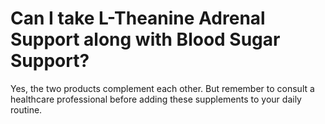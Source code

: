 # Can I take L-Theanine Adrenal Support along with Blood Sugar Support?

Yes, the two products complement each other. But remember to consult a healthcare professional before adding these supplements to your daily routine.